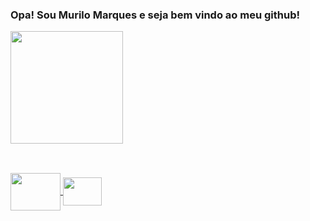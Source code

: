 ### Opa! Sou Murilo Marques e seja bem vindo ao meu github!

<div align = "rigth">
  <a href="https://github.com/mmsm189">
  <img height = "180em" src = "https://github-readme-stats.vercel.app/api?username=mmsm189&show_icons=true&theme=gotham&include_all_commits=true&count_private=true&border_radius=12&locale=pt-br&hide_border=true"/>

 ##   
    
  <div style = "display: inline_block"> <br>
  <img align = "center" height = "60" width = "80" src = "https://cdn.jsdelivr.net/gh/devicons/devicon/icons/java/java-original-wordmark.svg"/>
     <img align = "center" height = "45" width = "62" src = "https://cdn.jsdelivr.net/gh/devicons/devicon/icons/spring/spring-original.svg"/>
</div>
  
   

